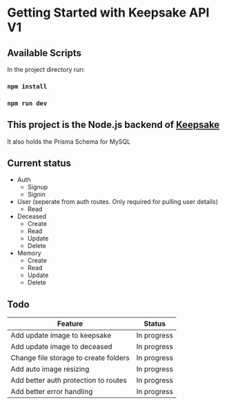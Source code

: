 # Getting Started with Keepsake API V1

## Available Scripts

In the project directory run:

### `npm install`
### `npm run dev`

## This project is the Node.js backend of [Keepsake](https://github.com/louis171/keepsake-frontend)

It also holds the Prisma Schema for MySQL

## Current status

* Auth
  - Signup
  - Signin
* User (seperate from auth routes. Only required for pulling user details)
  - Read
* Deceased
  - Create
  - Read
  - Update
  - Delete
* Memory
  - Create
  - Read
  - Update
  - Delete

## Todo

| Feature  | Status |
| --- | :---: |
| Add update image to keepsake  | In progress  |
| Add update image to deceased  | In progress  |
| Change file storage to create folders  | In progress  |
| Add auto image resizing  | In progress  |
| Add better auth protection to routes  | In progress  |
| Add better error handling  | In progress  |